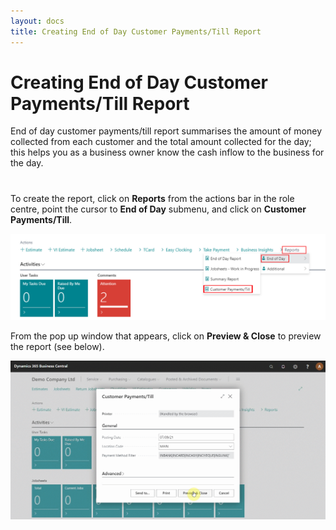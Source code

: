 ```yaml
---
layout: docs
title: Creating End of Day Customer Payments/Till Report
---
```


# Creating End of Day Customer Payments/Till Report

End of day customer payments/till report summarises the amount of money collected from each customer and the total amount collected for the day; this helps you as a business owner know the cash inflow to the business for the day.

#

To create the report, click on **Reports** from the actions bar in the role centre, point the cursor to **End of Day** submenu, and click on **Customer Payments/Till**.

![](media/garagehive-customer-payments-report1.png)

From the pop up window that appears, click on **Preview & Close** to preview the report (see below).

![](media/garagehive-customer-payments-report2.gif)

